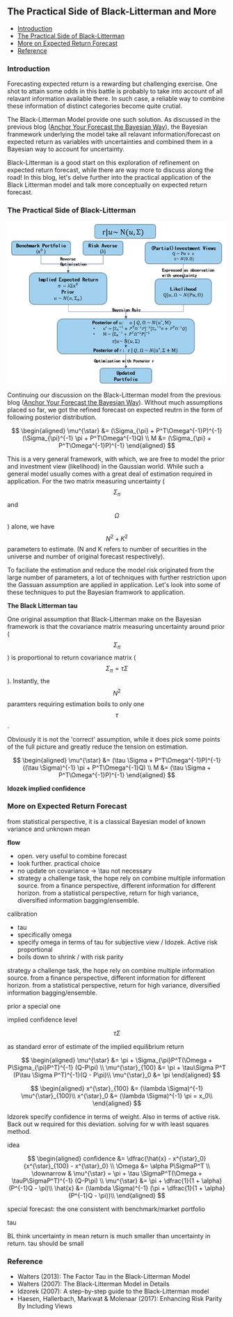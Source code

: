 #

## The Practical Side of Black-Litterman and More


- [Introduction](#introduction)
- [The Practical Side of Black-Litterman](#practical)
- [More on Expected Return Forecast](#more)
- [Reference](#ref)

### Introduction <a name="introduction"></a>

Forecasting expected return is a rewarding but challenging exercise. One shot to attain some odds in this battle is probably to take into account of all relavant information available there. In such case, a reliable way to combine these information of distinct categories become quite crutial.

The Black-Litterman Model provide one such solution. As discussed in the previous blog ([Anchor Your Forecast the Bayesian Way](https://skybluerw.github.io/2023/07/27/anchor-forecast-bayesian.html)), the Bayesian franmework underlying the model take all relavant information/forecast on expected return as variables with uncertainties and combined them in a Bayesian way to account for uncertainty.

Black-Litterman is a good start on this exploration of refinement on expected return forecast, while there are way more to discuss along the road! In this blog, let's delve further into the practical application of the Black Litterman model and talk more conceptually on expected return forecast.

### The Practical Side of Black-Litterman <a name="practical"></a>

![BL](https://raw.githubusercontent.com/SkyBlueRW/SkyBlueRW.github.io/main/_posts/asset/bl.png)

Continuing our discussion on the Black-Litterman model from the previous blog ([Anchor Your Forecast the Bayesian Way](https://skybluerw.github.io/2023/07/27/anchor-forecast-bayesian.html)). Without much assumptions placed so far, we got the refined forecast on expected reutrn in the form of following posterior distribution. 

$$
\begin{aligned}
\mu^{\star} &= (\Sigma_{\pi} + P^T\Omega^{-1}P)^{-1}(\Sigma_{\pi}^{-1} \pi + P^T\Omega^{-1}Q) \\
M &= (\Sigma_{\pi} + P^T\Omega^{-1}P)^{-1}
\end{aligned}
$$

This is a very general framework, with which, we are free to model the prior and investment view (likelihood) in the Gaussian world. While such a general model usually comes with a great deal of estimation required in application. For the two matrix measuring uncertainty ($$\Sigma_{\pi}$$ and $$\Omega$$) alone, we have $$N^2 + K^2$$ parameters to estimate. (N and K refers to number of securities in the universe and number of original forecast respectively). 

To faciliate the estimation and reduce the model risk originated from the large number of parameters, a lot of techniques with further restriction upon the Gassuan assumption are applied in application. Let's look into some of these techniques to put the Bayesian framwork to application.

**The Black Litterman tau**

One original assumption that Black-Litterman make on the Bayesian framework is that the covariance matrix measuring uncertainty around prior ($$\Sigma_{\pi}$$) is proportional to return covariance matrix ($$\Sigma_{\pi} = \tau \Sigma$$). Instantly, the $$N^2$$ paramters requiring estimation boils to only one $$\tau$$. 

Obviously it is not the 'correct' assumption, while it does pick some points of the full picture and greatly reduce the tension on estimation. 


$$
\begin{aligned}
\mu^{\star} &= (\tau \Sigma + P^T\Omega^{-1}P)^{-1}((\tau \Sigma)^{-1} \pi + P^T\Omega^{-1}Q) \\
M &= (\tau \Sigma + P^T\Omega^{-1}P)^{-1}
\end{aligned}
$$

**Idozek implied confidence**




### More on Expected Return Forecast <a name="more"></a>

from statistical perspective, it is a classical Bayesian model of known variance and unknown mean

**flow**

- open. very useful to combine forecast
- look further. practical choice
- no update on covariance -> \tau not necessary
- strategy a challenge task, the hope rely on combine multiple information source. from a finance perspective, different information for different horizon. from a statistical perspective, return for high variance, diversified information bagging/ensemble. 


calibration

- tau
- specifically omega
- specify omega in terms of tau for subjective view / Idozek. Active risk proportional
- boils down to shrink / with risk parity


strategy a challenge task, the hope rely on combine multiple information source. from a finance perspective, different information for different horizon. from a statistical perspective, return for high variance, diversified information bagging/ensemble. 

prior a special one 

implied confidence level

$$
\tau \Sigma
$$

as standard error of estimate of the implied equilibrium return 

$$
\begin{aligned}
\mu^{\star} &= \pi + \Sigma_{\pi}P^T(\Omega + P\Sigma_{\pi}P^T)^{-1} (Q-P\pi) \\
\mu^{\star}_{100} &= \pi + \tau\Sigma P^T (P\tau \Sigma P^T)^{-1}(Q - P\pi)\\
\mu^{\star}_0 &= \pi
\end{aligned}
$$

$$
\begin{aligned}
x^{\star}_{100} &= (\lambda \Sigma)^{-1} \mu^{\star}_{100}\\
x^{\star}_0 &= (\lambda \Sigma)^{-1} \pi = x_0\\
\end{aligned}
$$

Idzorek specify confidence in terms of weight. Also in terms of active risk. Back out w required for this deviation. solving for w with least squares method.

idea

$$
\begin{aligned}
confidence &= \dfrac{\hat{x} - x^{\star}_0}{x^{\star}_{100} - x^{\star}_0} \\
\Omega &= \alpha P\SigmaP^T \\
\downarrow & \mu^{\star} = \pi + \tau \SigmaP^T(\Omega + \tauP\SigmaP^T)^{-1} (Q-P\pi) \\
\mu^{\star} &= \pi + \dfrac{1}{1 + \alpha}(P^{-1}Q - \pi)\\
\hat{x} &= (\lambda \Sigma)^{-1} (\pi + \dfrac{1}{1 + \alpha}(P^{-1}Q - \pi))\\
\end{aligned}
$$




special forecast: the one consistent with benchmark/market portfolio

tau

BL think uncertainty in mean return is much smaller than uncertainty in return. tau should be small

### Reference <a name="ref"></a>

- Walters (2013): The Factor Tau in the Black-Litterman Model
- Walters (2007): The Black-Litterman Model in Details
- Idzorek (2007): A step-by-step guide to the Black-Litterman model
- Haesen, Hallerbach, Markwat & Molenaar (2017): Enhancing Risk Parity By Including Views
